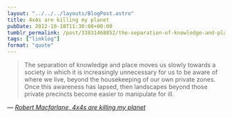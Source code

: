 ```yaml
---
layout: "../../../layouts/BlogPost.astro"
title: 4x4s are killing my planet
pubDate: 2012-10-18T11:30:00+00:00
tumblr_permalink: /post/33831468852/the-separation-of-knowledge-and-place-moves-us
tags: ["linklog"]
format: "quote"
---
```


> The separation of knowledge and place moves us slowly towards a society in which it is increasingly unnecessary for us to be aware of where we live, beyond the housekeeping of our own private zones. Once this awareness has lapsed, then landscapes beyond those private precincts become easier to manipulate for ill.

— <cite>[Robert Macfarlane, _4x4s are killing my planet_](https://www.theguardian.com/books/2005/jun/04/featuresreviews.guardianreview32)</cite>
